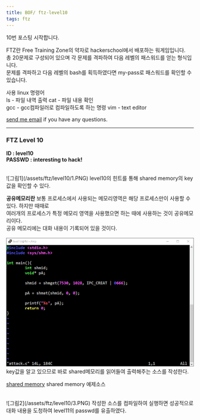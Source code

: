 ```yaml
---
title: BOF/ ftz-level10
tags: ftz
---
```


10번 포스팅 시작합니다.

FTZ란 Free Training Zone의 약자로 hackerschool에서 배포하는 워게임입니다.  
총 20문제로 구성되어 있으며 각 문제를 격파하여 다음 레벨의 패스워드를 얻는 형식입니다.  
문제를 격파하고 다음 레벨의 bash를 획득하였다면 my-pass로 패스워드를 확인할 수 있습니다.  

사용 linux 명령어  
ls - 파일 내역 출력
cat - 파일 내용 확인  
gcc - gcc컴파일러로 컴파일하도록 하는 명령 
vim - text editor  

 [send me email](mailto:jewel7492@gmail.com) if you have any questions.

<!--more-->

---
### FTZ Level 10
**ID : level10**  
**PASSWD : interesting to hack!**         

<br />
![그림1](/assets/ftz/level10/1.PNG) 
level10의 힌트를 통해 shared memory의 key값을 확인할 수 있다.  

**공유메모리란**
보통 프로세스에서 사용되는 메모리영역은 해당 프로세스만이 사용할 수 있다. 하지만 때때로  
여러개의 프로세스가 특정 메모리 영역을 사용했으면 하는 때에 사용하는 것이 공유메모리이다.  
공유 메모리에는 대화 내용이 기록되어 있을 것이다.  
<br />
![그림2](/assets/ftz/level10/2.PNG)  
key값을 알고 있으므로 바로 shared메모리를 읽어들여 출력해주는 소스를 작성한다.  

[shared memory](https://github.com/limjunho/C/tree/master/shared_memory) shared memory 예제소스  

<br />
![그림2](/assets/ftz/level10/3.PNG)  
작성한 소스를 컴파일하여 실행하면 성공적으로 대화 내용을 도청하여 level11의 passwd를 유출하였다.  
